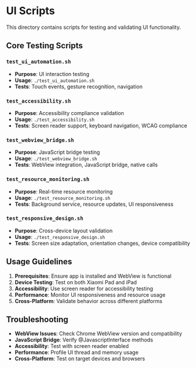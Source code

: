 # UI Scripts

This directory contains scripts for testing and validating UI functionality.

## Core Testing Scripts

### `test_ui_automation.sh`
- **Purpose**: UI interaction testing
- **Usage**: `./test_ui_automation.sh`
- **Tests**: Touch events, gesture recognition, navigation

### `test_accessibility.sh`
- **Purpose**: Accessibility compliance validation
- **Usage**: `./test_accessibility.sh`
- **Tests**: Screen reader support, keyboard navigation, WCAG compliance

### `test_webview_bridge.sh`
- **Purpose**: JavaScript bridge testing
- **Usage**: `./test_webview_bridge.sh`
- **Tests**: WebView integration, JavaScript bridge, native calls

### `test_resource_monitoring.sh`
- **Purpose**: Real-time resource monitoring
- **Usage**: `./test_resource_monitoring.sh`
- **Tests**: Background service, resource updates, UI responsiveness

### `test_responsive_design.sh`
- **Purpose**: Cross-device layout validation
- **Usage**: `./test_responsive_design.sh`
- **Tests**: Screen size adaptation, orientation changes, device compatibility

## Usage Guidelines

1. **Prerequisites**: Ensure app is installed and WebView is functional
2. **Device Testing**: Test on both Xiaomi Pad and iPad
3. **Accessibility**: Use screen reader for accessibility testing
4. **Performance**: Monitor UI responsiveness and resource usage
5. **Cross-Platform**: Validate behavior across different platforms

## Troubleshooting

- **WebView Issues**: Check Chrome WebView version and compatibility
- **JavaScript Bridge**: Verify @JavascriptInterface methods
- **Accessibility**: Test with screen reader enabled
- **Performance**: Profile UI thread and memory usage
- **Cross-Platform**: Test on target devices and browsers